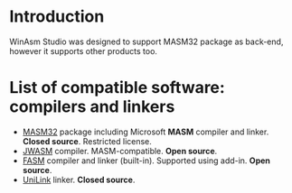 # Introduction #

WinAsm Studio was designed to support MASM32 package as back-end, however it supports other products too.


# List of compatible software: compilers and linkers #


  * [MASM32](MASM32.md) package including Microsoft **MASM** compiler and linker. **Closed source**. Restricted license.
  * [JWASM](JWASM.md) compiler. MASM-compatible. **Open source**.
  * [FASM](FASM.md) compiler and linker (built-in). Supported using add-in. **Open source**.
  * [UniLink](UniLink.md) linker. **Closed source**.